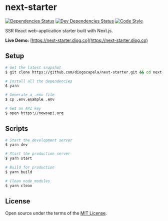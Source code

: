 # **next-starter**

[![Dependencies Status][dependencies-status-img]][dependencies-status-url] [![Dev Dependencies Status][dev-dependencies-status-img]][dev-dependencies-status-url] [![Code Style][code-style-img]][code-style-url]

[dependencies-status-url]: https://david-dm.org/diogocapela/next-starter
[dependencies-status-img]: https://img.shields.io/david/diogocapela/next-starter.svg
[dev-dependencies-status-url]: https://david-dm.org/diogocapela/next-starter?type=dev
[dev-dependencies-status-img]: https://img.shields.io/david/dev/diogocapela/next-starter.svg
[code-style-url]: https://github.com/prettier/prettier
[code-style-img]: https://img.shields.io/badge/code_style-prettier-ff69b4.svg?style=flat-square

SSR React web-application starter built with Next.js.

**Live Demo:** [https://next-starter.diog.co](https://next-starter.diog.co)

## **Setup**

```bash
# Get the latest snapshot
$ git clone https://github.com/diogocapela/next-starter.git && cd next-starter

# Install all the dependencies
$ yarn

# Generate a .env file
$ cp .env.example .env

# Get an API key
$ open https://newsapi.org
```

## **Scripts**

```bash
# Start the development server
$ yarn dev

# Start the production server
$ yarn start

# Build for production
$ yarn build

# Clean node_modules
$ yarn clean
```

## **License**

Open source under the terms of the [MIT License](https://opensource.org/licenses/MIT).
